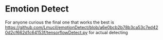 # Emotion Detect

For anyone curious the final one that works the best is https://github.com/Lmucil/emotionDetect/blob/a6e0bcb2b78b3ca53c7ed420d2cf662d1c64153f/tensorflowDetect.py for actual detecting
